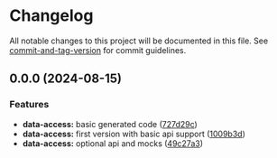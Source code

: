 # Changelog

All notable changes to this project will be documented in this file. See [commit-and-tag-version](https://github.com/absolute-version/commit-and-tag-version) for commit guidelines.

## 0.0.0 (2024-08-15)


### Features

* **data-access:** basic generated code ([727d29c](https://github.com/Foxandxss/nx-lib-generator/commit/727d29c609e2a9a9d8b31868dfa325e98f3583c7))
* **data-access:** first version with basic api support ([1009b3d](https://github.com/Foxandxss/nx-lib-generator/commit/1009b3d898e62d7f691fae7a79b0f9ea98bcefd3))
* **data-access:** optional api and mocks ([49c27a3](https://github.com/Foxandxss/nx-lib-generator/commit/49c27a32117ce799b7693a5bba4a9dccd15f3677))
